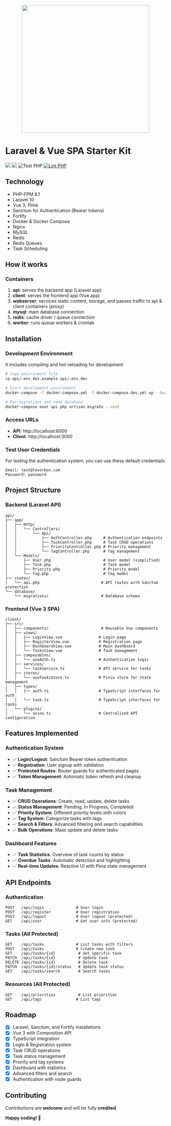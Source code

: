 <p align="center">
  <img src="https://laravelvuespa.com/preview-dark.png" width="400" />
</p>

# Laravel & Vue SPA Starter Kit 
[![](https://img.shields.io/badge/vue.js-v3-04C690.svg)](https://vuejs.org/) 
[![](https://img.shields.io/badge/Laravel-v10.0-ff2e21.svg)](https://laravel.com) 
![Test PHP](https://github.com/fumeapp/laranuxt/workflows/Test%20PHP/badge.svg) 
[![Lint PHP](https://github.com/fumeapp/laranuxt/actions/workflows/lint-php.yml/badge.svg)](https://github.com/fumeapp/laranuxt/actions/workflows/lint-php.yml)

## Technology
- PHP-FPM 8.1
- Laravel 10
- Vue 3, Pinia
- Sanctum for Authentication (Bearer tokens)
- Fortify
- Docker & Docker Compose
- Nginx
- MySQL
- Redis
- Redis Queues
- Task Scheduling

## How it works
### Containers
1) **api**: serves the backend app (Laravel app)
2) **client**: serves the frontend app (Vue app)
3) **webserver**: services static content, storage, and passes traffic to api & client containers (proxy)
4) **mysql**: main database connection
5) **redis**: cache driver / queue connection
6) **worker**: runs queue workers & crontab

## Installation

### Development Environment
It includes compiling and hot-reloading for development

```bash
# Copy environment file
cp api/.env.dev.example api/.env.dev

# Start development environment
docker-compose -f docker-compose.yml -f docker-compose.dev.yml up --build

# Run migrations and seed database
docker-compose exec api php artisan migrate --seed
```

### Access URLs
- **API**: http://localhost:8000
- **Client**: http://localhost:3000

### Test User Credentials
For testing the authentication system, you can use these default credentials:

```
Email: test@leverbox.com
Password: password
```

## Project Structure

### Backend (Laravel API)
```
api/
├── app/
│   ├── Http/
│   │   └── Controllers/
│   │       └── Api/
│   │           ├── AuthController.php     # Authentication endpoints
│   │           ├── TaskController.php     # Task CRUD operations
│   │           ├── PriorityController.php # Priority management
│   │           └── TagController.php      # Tag management
│   └── Models/
│       ├── User.php                       # User model (simplified)
│       ├── Task.php                       # Task model
│       ├── Priority.php                   # Priority model
│       └── Tag.php                        # Tag model
├── routes/
│   └── api.php                           # API routes with Sanctum protection
└── database/
    └── migrations/                       # Database schema
```

### Frontend (Vue 3 SPA)
```
client/
├── src/
│   ├── components/                       # Reusable Vue components
│   ├── views/
│   │   ├── LoginView.vue                # Login page
│   │   ├── RegisterView.vue             # Registration page
│   │   ├── DashboardView.vue            # Main dashboard
│   │   └── TasksView.vue                # Task management
│   ├── composables/
│   │   └── useAuth.ts                   # Authentication logic
│   ├── services/
│   │   └── taskService.ts               # API service for tasks
│   ├── stores/
│   │   └── useTasksStore.ts             # Pinia store for state management
│   ├── types/
│   │   ├── auth.ts                      # TypeScript interfaces for auth
│   │   └── task.ts                      # TypeScript interfaces for tasks
│   └── plugins/
│       └── axios.ts                     # Centralized API configuration
```

## Features Implemented

### Authentication System
- ✅ **Login/Logout**: Sanctum Bearer token authentication
- ✅ **Registration**: User signup with validation
- ✅ **Protected Routes**: Router guards for authenticated pages
- ✅ **Token Management**: Automatic token refresh and cleanup

### Task Management
- ✅ **CRUD Operations**: Create, read, update, delete tasks
- ✅ **Status Management**: Pending, In Progress, Completed
- ✅ **Priority System**: Different priority levels with colors
- ✅ **Tag System**: Categorize tasks with tags
- ✅ **Search & Filters**: Advanced filtering and search capabilities
- ✅ **Bulk Operations**: Mass update and delete tasks

### Dashboard Features
- ✅ **Task Statistics**: Overview of task counts by status
- ✅ **Overdue Tasks**: Automatic detection and highlighting
- ✅ **Real-time Updates**: Reactive UI with Pinia state management

## API Endpoints

### Authentication
```http
POST   /api/login              # User login
POST   /api/register           # User registration
POST   /api/logout             # User logout (protected)
GET    /api/user               # Get user info (protected)
```

### Tasks (All Protected)
```http
GET    /api/tasks              # List tasks with filters
POST   /api/tasks              # Create new task
GET    /api/tasks/{id}          # Get specific task
PATCH  /api/tasks/{id}          # Update task
DELETE /api/tasks/{id}          # Delete task
PATCH  /api/tasks/{id}/status   # Update task status
GET    /api/tasks/search        # Search tasks
```

### Resources (All Protected)
```http
GET    /api/priorities          # List priorities
GET    /api/tags               # List tags
```

## Roadmap
- [x] Laravel, Sanctum, and Fortify installations
- [x] Vue 3 with Composition API
- [x] TypeScript integration
- [x] Login & Registration system
- [x] Task CRUD operations
- [x] Task status management
- [x] Priority and tag systems
- [x] Dashboard with statistics
- [x] Advanced filters and search
- [x] Authentication with route guards

## Contributing
Contributions are **welcome** and will be fully **credited**.

**Happy coding! 🚀**